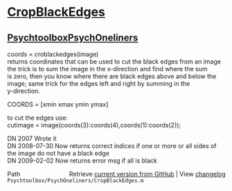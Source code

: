 # [CropBlackEdges](CropBlackEdges)
## [Psychtoolbox](Psychtoolbox)[PsychOneliners](PsychOneliners)

coords = croblackedges(image)  
returns coordinates that can be used to cut the black edges from an image  
the trick is to sum the image in the x-direction and find where the sum  
is zero, then you know where there are black edges above and below the  
image; same trick for the edges left and right by summing in the  
y-direction.  
  
COORDS = [xmin xmax ymin ymax]  
  
to cut the edges use:  
cutimage = image(coords(3):coords(4),coords(1):coords(2));  
  
DN 2007       Wrote it  
DN 2008-07-30 Now returns correct indices if one or more or all sides of  
              the image do not have a black edge  
DN 2009-02-02 Now returns error msg if all is black  




<div class="code_header" style="text-align:right;">
  <span style="float:left;">Path&nbsp;&nbsp;</span> <span class="counter">Retrieve <a href=
  "https://raw.github.com/Psychtoolbox-3/Psychtoolbox-3/beta/Psychtoolbox/PsychOneliners/CropBlackEdges.m">current version from GitHub</a> | View <a href=
  "https://github.com/Psychtoolbox-3/Psychtoolbox-3/commits/beta/Psychtoolbox/PsychOneliners/CropBlackEdges.m">changelog</a></span>
</div>
<div class="code">
  <code>Psychtoolbox/PsychOneliners/CropBlackEdges.m</code>
</div>

